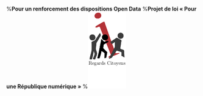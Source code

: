 %**Pour un renforcement des dispositions Open Data**
%**Projet de loi « Pour une République numérique »**
%![](logo.png "")

